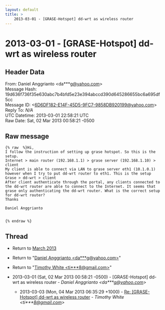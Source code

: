 ```yaml
---
layout: default
title: >
    2013-03-01 - [GRASE-Hotspot] dd-wrt as wireless router
---
```


# 2013-03-01 - [GRASE-Hotspot] dd-wrt as wireless router

## Header Data

From: Daniel Anggrianto \<da***g@yahoo.com\><br>
Message Hash: 19d636f736f35e630abc7b4bfd5e23e394abccd390d645286655bc6a695df5cc<br>
Message ID: \<6D6DF182-E14F-45D5-9FC7-9858DB920199@yahoo.com\><br>
Reply To: _N/A_<br>
UTC Datetime: 2013-03-01 22:58:21 UTC<br>
Raw Date: Sat, 02 Mar 2013 00:58:21 -0500<br>

## Raw message

```
{% raw  %}Hi,
I follow the instruction of setting up grase hotspot. So this is the setup.
Internet > main router (192.168.1.1) > grase server (192.168.1.10) > client
My client is able to connect via LAN to grase server eth1 (10.1.0.1) however when I try to put dd-wrt router to eth1. This is the setup
Grase > dd-wrt > client 
After client authenticate through the portal, any clients connected to the dd-wrt router are able to connect to the Internet. It seems that grase only authenticating the dd-wrt router. What is the correct setup for dd-wrt router?
Thanks

Daniel Anggrianto


{% endraw %}
```

## Thread

+ Return to [March 2013](/archive/2013/03)

+ Return to "[Daniel Anggrianto <da***g<span>@</span>yahoo.com>](/authors/da___g_at_yahoo_com)"
+ Return to "[Timothy White <ti***8<span>@</span>gmail.com>](/authors/ti___8_at_gmail_com)"

+ 2013-03-01 (Sat, 02 Mar 2013 00:58:21 -0500) - [GRASE-Hotspot] dd-wrt as wireless router - _Daniel Anggrianto \<da***g@yahoo.com\>_
  + 2013-03-03 (Mon, 04 Mar 2013 06:35:29 +1000) - [Re: [GRASE-Hotspot] dd-wrt as wireless router](/archive/2013/03/60cf86151907ce8d9d4390175b5ed6a481f661c2d8fbb607df014e16ed609dd4) - _Timothy White \<ti***8@gmail.com\>_

